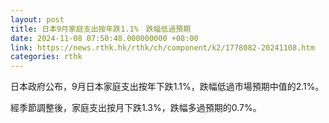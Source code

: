 ```yaml
---
layout: post
title: 日本9月家庭支出按年跌1.1%　跌幅低過預期
date: 2024-11-08 07:50:48.000000000 +08:00
link: https://news.rthk.hk/rthk/ch/component/k2/1778082-20241108.htm
categories: rthk
---
```


日本政府公布，9月日本家庭支出按年下跌1.1%，跌幅低過市場預期中值的2.1%。

經季節調整後，家庭支出按月下跌1.3%，跌幅多過預期的0.7%。
